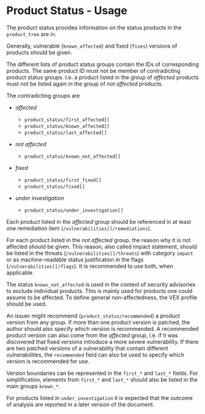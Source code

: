 # Product Status - Usage

The product status provides information on the status products in the `product_tree` are in.

Generally, vulnerable (`known_affected`) and fixed (`fixes`) versions of products should be given.

The different lists of product status groups contain the IDs of corresponding products.
The same product ID must not be member of contradicting product status groups.
I.e. a product listed in the group of _affected_ products must not be listed again in the group of _not affected_ products.

The contradicting groups are

* _affected_

  * `product_status/first_affected[]`
  * `product_status/known_affected[]`
  * `product_status/last_affected[]`

* _not affected_

  * `product_status/known_not_affected[]`

* _fixed_

  * `product_status/first_fixed[]`
  * `product_status/fixed[]`

* _under investigation_

  * `product_status/under_investigation[]`

Each product listed in the _affected_ group should be referenced in at least one remediation item (`/vulnerabilities[]/remediations`).

For each product listed in the _not affected_ group, the reason why it is not affected should be given.
This reason, also called impact statement, should be listed in the threats (`/vulnerabilities[]/threats`) with category `impact` or as machine-readable status justification in the flags (`/vulnerabilities[]/flags`).
It is recommended to use both, when applicable.

The status `known_not_affected` is used in the context of security advisories to exclude individual products. This is mainly used for products one could assume to be affected.
To define general non-affectedness, the VEX profile should be used.

An issuer might recommend (`product_status/recommended`) a product version from any group.
If more than one product version is patched, the author should also specify which version is recommended.
A recommended product version can also come from the _affected_ group, i.e. if it was discovered that fixed versions introduce a more severe vulnerability.
If there are two patched versions of a vulnerability that contain different vulnerabilities, the `recommended` field can also be used to specify which version is recommended for use.

Version boundaries can be represented in the `first_*` and `last_*` fields.
For simplification, elements from `first_*` and `last_*` should also be listed in the main groups `known_*`.

For products listed in `under_investigation` it is expected that the outcome of analysis are reported in a later version of the document.
